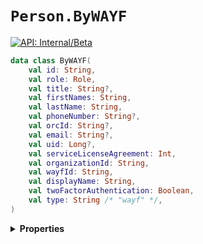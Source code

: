 # `Person.ByWAYF`


[![API: Internal/Beta](https://img.shields.io/static/v1?label=API&message=Internal/Beta&color=red&style=flat-square)](/docs/developer-guide/core/api-conventions.md)



```kotlin
data class ByWAYF(
    val id: String,
    val role: Role,
    val title: String?,
    val firstNames: String,
    val lastName: String,
    val phoneNumber: String?,
    val orcId: String?,
    val email: String?,
    val uid: Long?,
    val serviceLicenseAgreement: Int,
    val organizationId: String,
    val wayfId: String,
    val displayName: String,
    val twoFactorAuthentication: Boolean,
    val type: String /* "wayf" */,
)
```

<details>
<summary>
<b>Properties</b>
</summary>

<details>
<summary>
<code>id</code>: <code><code><a href='https://kotlinlang.org/api/latest/jvm/stdlib/kotlin/-string/'>String</a></code></code>
</summary>





</details>

<details>
<summary>
<code>role</code>: <code><code><a href='/docs/reference/dk.sdu.cloud.Role.md'>Role</a></code></code>
</summary>





</details>

<details>
<summary>
<code>title</code>: <code><code><a href='https://kotlinlang.org/api/latest/jvm/stdlib/kotlin/-string/'>String</a>?</code></code>
</summary>





</details>

<details>
<summary>
<code>firstNames</code>: <code><code><a href='https://kotlinlang.org/api/latest/jvm/stdlib/kotlin/-string/'>String</a></code></code>
</summary>





</details>

<details>
<summary>
<code>lastName</code>: <code><code><a href='https://kotlinlang.org/api/latest/jvm/stdlib/kotlin/-string/'>String</a></code></code>
</summary>





</details>

<details>
<summary>
<code>phoneNumber</code>: <code><code><a href='https://kotlinlang.org/api/latest/jvm/stdlib/kotlin/-string/'>String</a>?</code></code>
</summary>





</details>

<details>
<summary>
<code>orcId</code>: <code><code><a href='https://kotlinlang.org/api/latest/jvm/stdlib/kotlin/-string/'>String</a>?</code></code>
</summary>





</details>

<details>
<summary>
<code>email</code>: <code><code><a href='https://kotlinlang.org/api/latest/jvm/stdlib/kotlin/-string/'>String</a>?</code></code>
</summary>





</details>

<details>
<summary>
<code>uid</code>: <code><code><a href='https://kotlinlang.org/api/latest/jvm/stdlib/kotlin/-long/'>Long</a>?</code></code>
</summary>

[![Deprecated: Yes](https://img.shields.io/static/v1?label=Deprecated&message=Yes&color=red&style=flat-square)](/docs/developer-guide/core/api-conventions.md)



</details>

<details>
<summary>
<code>serviceLicenseAgreement</code>: <code><code><a href='https://kotlinlang.org/api/latest/jvm/stdlib/kotlin/-int/'>Int</a></code></code>
</summary>





</details>

<details>
<summary>
<code>organizationId</code>: <code><code><a href='https://kotlinlang.org/api/latest/jvm/stdlib/kotlin/-string/'>String</a></code></code>
</summary>





</details>

<details>
<summary>
<code>wayfId</code>: <code><code><a href='https://kotlinlang.org/api/latest/jvm/stdlib/kotlin/-string/'>String</a></code></code>
</summary>





</details>

<details>
<summary>
<code>displayName</code>: <code><code><a href='https://kotlinlang.org/api/latest/jvm/stdlib/kotlin/-string/'>String</a></code></code>
</summary>





</details>

<details>
<summary>
<code>twoFactorAuthentication</code>: <code><code><a href='https://kotlinlang.org/api/latest/jvm/stdlib/kotlin/-boolean/'>Boolean</a></code></code>
</summary>





</details>

<details>
<summary>
<code>type</code>: <code><code>String /* "wayf" */</code></code> The type discriminator
</summary>

[![API: Stable](https://img.shields.io/static/v1?label=API&message=Stable&color=green&style=flat-square)](/docs/developer-guide/core/api-conventions.md)




</details>



</details>

